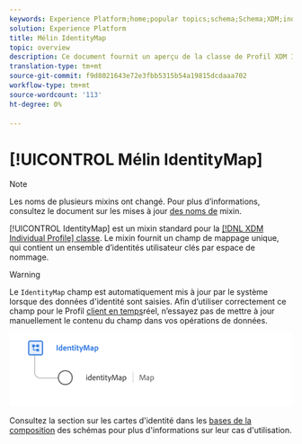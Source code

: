 ```yaml
---
keywords: Experience Platform;home;popular topics;schema;Schema;XDM;individual profile;fields;schemas;Schemas;identityMap;identity map;Identity map;Schema design;map;Map;union schema;union
solution: Experience Platform
title: Mélin IdentityMap
topic: overview
description: Ce document fournit un aperçu de la classe de Profil XDM Individuel.
translation-type: tm+mt
source-git-commit: f9d8021643e72e3fbb5315b54a19815dcdaaa702
workflow-type: tm+mt
source-wordcount: '113'
ht-degree: 0%

---
```



# [!UICONTROL Mélin IdentityMap]

>[!NOTE]
>
>Les noms de plusieurs mixins ont changé. Pour plus d’informations, consultez le document sur les mises à jour [des noms de](../name-updates.md) mixin.

[!UICONTROL IdentityMap] est un mixin standard pour la [[!DNL XDM Individual Profile] classe](../../classes/individual-profile.md). Le mixin fournit un champ de mappage unique, qui contient un ensemble d’identités utilisateur clés par espace de nommage.

>[!WARNING]
>
>Le `IdentityMap` champ est automatiquement mis à jour par le système lorsque des données d&#39;identité sont saisies. Afin d’utiliser correctement ce champ pour le Profil [client en temps](../../../profile/home.md)réel, n’essayez pas de mettre à jour manuellement le contenu du champ dans vos opérations de données.

<img src="../../images/mixins/identitymap.png" width="600" /><br />

Consultez la section sur les cartes d&#39;identité dans les [bases de la composition](../../schema/composition.md#identityMap) des schémas pour plus d&#39;informations sur leur cas d&#39;utilisation.